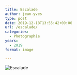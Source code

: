 ```yaml
---
title: Escalade
author: jean-yves
type: post
date: 2019-12-18T13:55:42+00:00
url: /escalade/
categories:
  - Photographie
years:
  - 2019
format: image

---
```

![Escalade](./DSC9379.jpg)